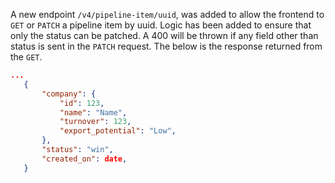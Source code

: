 A new endpoint `/v4/pipeline-item/uuid`, was added to allow the frontend to `GET` or `PATCH` a pipeline item by uuid. Logic has been added to ensure that only the status can be patched. A 400 will be thrown if any field other than status is sent in the `PATCH` request. The below is the response returned from the `GET`. 


 ```json
 ...
    {
        "company": {
            "id": 123,
            "name": "Name",
            "turnover": 123,
            "export_potential": "Low",
        },
        "status": "win",
        "created_on": date,
    }
  ```